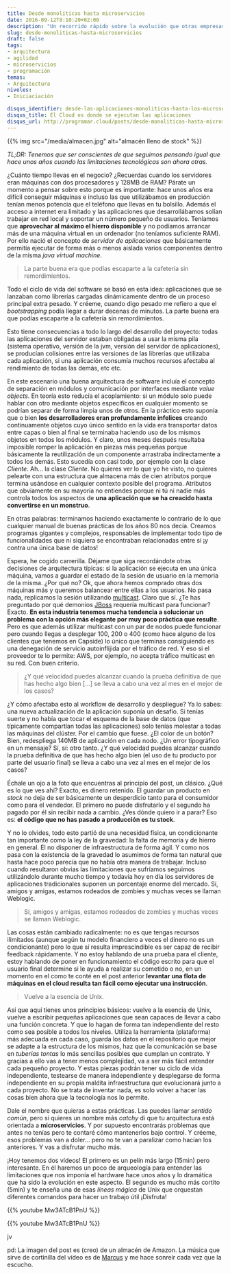 ```yaml
---
title: Desde monolíticas hasta microservicios
date: 2016-09-12T8:10:20+02:00
description: "Un recorrido rápido sobre la evolución que otras empresas han hecho (y que tú también harás) hacia microservicios."
slug: desde-monoliticas-hasta-microservicios
draft: false
tags:
- arquitectura
- agilidad
- microservicios
- programación
temas:
- Arquitectura
niveles:
- Iniciaciación

disqus_identifier: desde-las-aplicaciones-monoliticas-hasta-los-microservicios
disqus_title: El Cloud es donde se ejecutan las aplicaciones
disqus_url: http://programar.cloud/posts/desde-monoliticas-hasta-microservicios
---
```


{{% img src="/media/almacen.jpg" alt="almacén lleno de stock" %}}


*TL;DR: Tenemos que ser conscientes de que seguimos pensando igual que hace unos años cuando las limitaciones tecnológicas son ahora otras.*

¿Cuánto tiempo llevas en el negocio? ¿Recuerdas cuando los servidores eran máquinas con dos procesadores y 128MB de RAM? Párate un momento a pensar sobre esto porque es importante: hace unos años era difícil conseguir máquinas e incluso las que utilizábamos en producción tenían menos potencia que el teléfono que llevas en tu bolsillo. Además el acceso a internet era limitado y las aplicaciones que desarrollábamos solían trabajar en red local y soportar un número pequeño de usuarios. Teníamos que **aprovechar al máximo el hierro disponible** y no podíamos arrancar más de una máquina virtual en un ordenador (no teníamos suficiente RAM). Por ello nació el concepto de *servidor de aplicaciones* que básicamente  permitía ejecutar de forma más o menos aislada varios componentes dentro de la misma *java virtual machine*.<!--more-->

> La parte buena era que podías escaparte a la cafetería sin remordimientos.

Todo el ciclo de vida del software se basó en esta idea: aplicaciones que se lanzaban como librerías cargadas dinámicamente dentro de un proceso principal extra pesado. Y créeme, cuando digo pesado me refiero a que el *bootstrapping* podía llegar a durar decenas de minutos. La parte buena era que podías escaparte a la cafetería sin remordimientos.

Esto tiene consecuencias a todo lo largo del desarrollo del proyecto: todas las aplicaciones del servidor estaban obligadas a usar la misma pila (sistema operativo, versión de la jvm, versión del servidor de aplicaciones), se producían colisiones entre las versiones de las librerías que utilizaba cada aplicación, si una aplicación consumía muchos recursos afectaba al rendimiento de todas las demás, etc etc.

En este escenario una buena arquitectura de software incluía el concepto de separación en módulos y comunicación por interfaces mediante *value objects*. En teoría esto reducía el acoplamiento: si un módulo solo puede hablar con otro mediante objetos específicos en cualquier momento se podrían separar de forma limpia unos de otros. En la práctico esto suponía que o bien **los desarrolladores eran profundamente infelices** creando continuamente objetos cuyo único sentido en la vida era transportar datos entre capas o bien al final se terminaba haciendo uso de los mismos objetos en todos los módulos. Y claro, unos meses después resultaba imposible romper la aplicación en piezas más pequeñas porque básicamente la reutilización de un componente arrastraba indirectamente a todos los demás. Esto sucedía con casi todo, por ejemplo con la clase *Cliente*. Ah... la clase *Cliente*. No quieres ver lo que yo he visto, no quieres pelearte con una estructura que almacena más de cien atributos porque termina usándose en cualquier contexto posible del programa. Atributos que obviamente en su mayoría no entiendes porque ni tú ni nadie más controla todos los aspectos de **una aplicación que se ha creacido hasta convertirse en un monstruo**.

En otras palabras: terminamos haciendo exactamente lo contrario de lo que cualquier manual de buenas prácticas de los años 80 nos decía. Creamos programas gigantes y complejos, responsables de implementar todo tipo de funcionalidades que ni siquiera se encontraban relacionadas entre sí ¡y contra una única base de datos! 

Espera, he cogido carrerilla. Déjame que siga recordándote otras decisiones de arquitectura típicas: si la aplicación se ejecuta en una única máquina, vamos a guardar el estado de la sesión de usuario en la memoria de la misma. ¿Por qué no? Ok, que ahora hemos comprado otras dos máquinas más y queremos balancear entre ellas a los usuarios. No pasa nada, replicamos la sesión utilizando [multicast](todo). Claro que sí. ¿Te has preguntado por qué demonios [JBoss](todo) requería multicast para funcionar? Exacto. **En esta industria tenemos mucha tendencia a solucionar un problema con la opción más elegante por muy poco práctica que resulte**. Pero es que además utilizar multicast con un par de nodos puede funcionar pero cuando llegas a desplegar 100, 200 o 400 (como hace alguno de los clientes que tenemos en Capside) lo único que terminas consiguiendo es una denegación de servicio autoinflijida por el tráfico de red. Y eso si el proveedor te lo permite: AWS, por ejemplo, no acepta tráfico multicast en su red. Con buen criterio.

>¿Y qué velocidad puedes alcanzar cuando la prueba definitiva de que has hecho algo bien [...] se lleva a cabo una vez al mes en el mejor de los casos?

¿Y cómo afectaba esto al workflow de desarrollo y despliegue? Ya lo sabes: una nueva actualización de la aplicación suponía un desafío. Si tenías suerte y no había que tocar el esquema de la base de datos (que típicamente compartían todas las aplicaciones) solo tenías molestar a todas las máquinas del clúster. Por el cambio que fuese. ¿El color de un botón? Bien, redespliega 140MB de aplicación en cada nodo. ¿Un error tipográfico en un mensaje? Sí, sí: otro tanto. ¿Y qué velocidad puedes alcanzar cuando la prueba definitiva de que has hecho algo bien (el uso de tu producto por parte del usuario final) se lleva a cabo una vez al mes en el mejor de los casos?

Échale un ojo a la foto que encuentras al principio del post, un clásico. ¿Qué es lo que ves ahí? Exacto, es dinero retenido. El guardar un producto en *stock* no deja de ser básicamente un desperdicio tanto para el consumidor como para el vendedor. El primero no puede disfrutarlo y el segundo ha pagado por él sin recibir nada a cambio. ¿Ves dónde quiero ir a parar? Eso es: **el código que no has pasado a producción es tu stock**.

Y no lo olvides, todo esto partió de una necesidad física, un condicionante tan importante como la ley de la gravedad: la falta de memoria y de hierro en general. El no disponer de infraestructura de forma ágil. Y como nos pasa con la existencia de la gravedad lo asumimos de forma tan natural que hasta hace poco parecía que no había otra manera de trabajar. Incluso cuando resultaron obvias las limitaciones que sufríamos seguimos utilizándolo durante mucho tiempo y todavía hoy en día los servidores de aplicaciones tradicionales suponen un porcentaje enorme del mercado. Sí, amigos y amigas, estamos rodeados de zombies y muchas veces se llaman Weblogic.

>Sí, amigos y amigas, estamos rodeados de zombies y muchas veces se llaman Weblogic.

Las cosas están cambiado radicalmente: no es que tengas recursos ilimitados (aunque según tu modelo financiero a veces el dinero no es un condicionante) pero lo que sí resulta imprescindible es ser capaz de recibir feedback rápidamente. Y no estoy hablando de una prueba para el cliente, estoy hablando de poner en funcionamiento el código escrito para que el usuario final determine si le ayuda a realizar su cometido o no, en un momento en el como te conté en el post anterior **levantar una flota de máquinas en el cloud resulta tan fácil como ejecutar una instrucción**.

> Vuelve a la esencia de Unix.

Así que aquí tienes unos principios básicos: vuelve a la esencia de Unix, vuelve a escribir pequeñas aplicaciones que sean capaces de llevar a cabo una función concreta. Y que lo hagan de forma tan independiente del resto como sea posible a todos los niveles. Utiliza la herramienta (plataforma) más adecuada en cada caso, guarda los datos en el repositorio que mejor se adapte a la estructura de los mismos, haz que la comunicación se base en *tuberías tontas* lo más sencillas posibles que cumplan un contrato. Y gracias a ello vas a tener menos complejidad, va a ser más fácil entender cada pequeño proyecto. Y estas piezas podrán tener su ciclo de vida independiente, testearse de manera independiente y desplegarse de forma independiente en su propia maldita infraestructura que evolucionará junto a cada proyecto. No se trata de inventar nada, es solo volver a hacer las cosas bien ahora que la tecnología nos lo permite.

Dale el nombre que quieras a estas prácticas. Las puedes llamar *sentido común*, pero si quieres un nombre más *catchy* di que tu arquitectura está orientada a **microservicios**. Y por supuesto encontrarás problemas que antes no tenías pero te contaré cómo mantenerlos bajo control. Y créeme, esos problemas van a doler... pero no te van a paralizar como hacían los anteriores. Y vas a disfrutar mucho más.

¡Hoy tenemos dos vídeos! El primero es un pelín más largo (15min) pero interesante. En él haremos un poco de arqueología para entender las limitaciones que nos imponía el hardware hace unos años y lo dramática que ha sido la evolución en este aspecto. El segundo es mucho más cortito (5min) y te enseña una de esas *líneas mágica* de Unix que orquestan diferentes comandos para hacer un trabajo útil ¡Disfruta!

{{% youtube Mw3ATcB1PnU %}}

{{% youtube Mw3ATcB1PnU %}}


jv

pd: La imagen del post es (creo) de un almacén de Amazon. La música que sirve de cortinilla del vídeo es de [Marcus](https://soundcloud.com/musicbymarcus/promo-music-inspiational) y me hace sonreír cada vez que la escucho.










